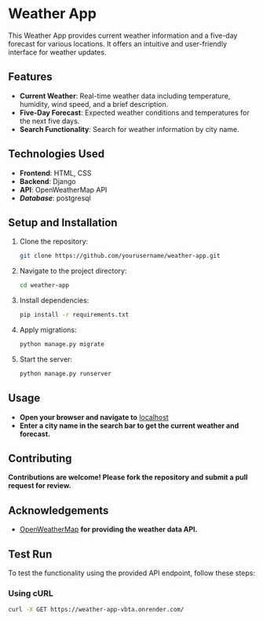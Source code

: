 # Weather App

This Weather App provides current weather information and a five-day forecast for various locations. It offers an intuitive and user-friendly interface for weather updates.

## Features

- **Current Weather**: Real-time weather data including temperature, humidity, wind speed, and a brief description.
- **Five-Day Forecast**: Expected weather conditions and temperatures for the next five days.
- **Search Functionality**: Search for weather information by city name.

## Technologies Used

- **Frontend**: HTML, CSS
- **Backend**: Django
- **API**: OpenWeatherMap API
- ***Database***: postgresql

## Setup and Installation

1. Clone the repository:
   ```bash
   git clone https://github.com/yourusername/weather-app.git
2. Navigate to the project directory:
   ```bash
   cd weather-app
3. Install dependencies:
   ```bash
   pip install -r requirements.txt
4. Apply migrations:
   ```bash
   python manage.py migrate
5. Start the server:
   ```bash
   python manage.py runserver
## Usage

- **Open your browser and navigate to** [localhost](http://localhost:8000)
- **Enter a city name in the search bar to get the current weather and forecast.**

## Contributing
**Contributions are welcome! Please fork the repository and submit a pull request for review.**

## Acknowledgements
- [OpenWeatherMap](https://openweathermap.org/) **for providing the weather data API.**

## Test Run

To test the functionality using the provided API endpoint, follow these steps:

### Using cURL

```bash
curl -X GET https://weather-app-vbta.onrender.com/


